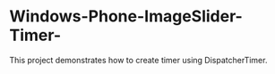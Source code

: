 Windows-Phone-ImageSlider-Timer-
================================

This project demonstrates how to create timer using DispatcherTimer.
